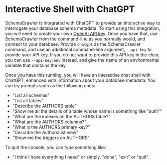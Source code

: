 # Interactive Shell with ChatGPT

SchemaCrawler is integrated with ChatGPT to provide an interactive way to interrogate your database schema metadata. To start using this integration, you will need to create your own [OpenAI API key](https://www.howtogeek.com/885918/how-to-get-an-openai-api-key/). Once you have that, use SchemaCrawler from the command-line as you normally would, and connect to your database. Provide `chatgpt` as the SchemaCrawler command, and use an additional command-line argument, `--api-key` to provide your API key. If you do not want to provide this API key in the clear, you can use `--api-key:env` instead, and give the name of an environmental variable that contains the key.

Once you have this running, you will have an interactive chat shell with ChatGPT, enhanced with information about your database metadata. You can try prompts such as the following ones:

- "List all schemas"
- "List all tables"
- "Describe the AUTHORS table"
- "Show me all the details of a table whose name is something like "auth""
- "What are the indexes on the AUTHORS table?"
- "What are the AUTHORS columns?"
- "What is the AUTHORS primary key?"
- "Describe the AuthorsList view"
- "Show me the triggers on AUTHORS"

To quit the console, you can type something like:

- "I think I have everything I need"
or simply, "done", "exit" or "quit".

